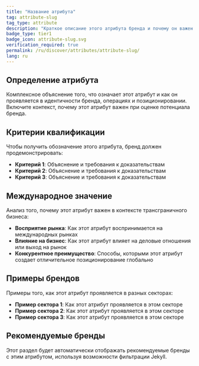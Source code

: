 ```yaml
---
title: "Название атрибута"
tag: attribute-slug
tag_type: attribute
description: "Краткое описание этого атрибута бренда и почему он важен в международном контексте."
badge_type: tier1
badge_icon: attribute-slug.svg
verification_required: true
permalink: /ru/discover/attributes/attribute-slug/
lang: ru
---
```


## Определение атрибута

Комплексное объяснение того, что означает этот атрибут и как он проявляется в идентичности бренда, операциях и позиционировании. Включите контекст, почему этот атрибут важен при оценке потенциала бренда.

## Критерии квалификации

Чтобы получить обозначение этого атрибута, бренд должен продемонстрировать:

- **Критерий 1**: Объяснение и требования к доказательствам
- **Критерий 2**: Объяснение и требования к доказательствам
- **Критерий 3**: Объяснение и требования к доказательствам

## Международное значение

Анализ того, почему этот атрибут важен в контексте трансграничного бизнеса:

- **Восприятие рынка**: Как этот атрибут воспринимается на международных рынках
- **Влияние на бизнес**: Как этот атрибут влияет на деловые отношения или выход на рынок
- **Конкурентное преимущество**: Способы, которыми этот атрибут создает отличительное позиционирование глобально

## Примеры брендов

Примеры того, как этот атрибут проявляется в разных секторах:

- **Пример сектора 1**: Как этот атрибут проявляется в этом секторе
- **Пример сектора 2**: Как этот атрибут проявляется в этом секторе
- **Пример сектора 3**: Как этот атрибут проявляется в этом секторе

## Рекомендуемые бренды

Этот раздел будет автоматически отображать рекомендуемые бренды с этим атрибутом, используя возможности фильтрации Jekyll.
